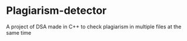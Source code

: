 # Plagiarism-detector
A project of DSA made in C++ to check plagiarism in multiple files at the same time
